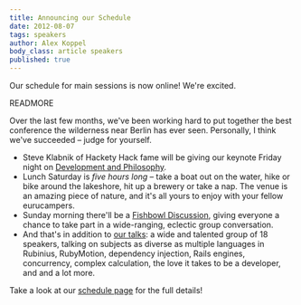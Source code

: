 ```yaml
---
title: Announcing our Schedule
date: 2012-08-07
tags: speakers
author: Alex Koppel
body_class: article speakers
published: true
---
```


  Our schedule for main sessions is now online!  We're excited.

  READMORE

  Over the last few months, we've been working hard to put together the best
  conference the wilderness near Berlin has ever seen.  Personally, I think
  we've succeeded – judge for yourself.

  * Steve Klabnik of Hackety Hack fame will be giving our keynote Friday night
  on [Development and
  Philosophy][klabnik].
  * Lunch Saturday is *five hours long* – take a boat out on the water, hike or
  bike around the lakeshore, hit up a brewery or take a nap.  The venue is an
  amazing piece of nature, and it's all yours to enjoy with your fellow
  eurucampers.
  * Sunday morning there'll be a [Fishbowl Discussion][fishbowl], giving
  everyone a chance to take part in a wide-ranging, eclectic group
  conversation.
  * And that's in addition to [our talks][speakers]: a wide and talented group of 18 speakers, talking on
  subjects as diverse as multiple languages in Rubinius, RubyMotion,
  dependency injection, Rails engines, concurrency, complex calculation,
  the love it takes to be a developer, and and a lot more.

  Take a look at our [schedule page][schedule] for the full details!

  [klabnik]:/speakers#steve-klabnik
  [speakers]:/speakers
  [schedule]:/schedule
  [fishbowl]:http://en.wikipedia.org/wiki/Fishbowl_(discussion)
